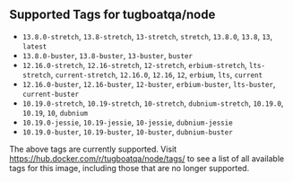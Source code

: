 ## Supported Tags for tugboatqa/node

* `13.8.0-stretch`, `13.8-stretch`, `13-stretch`, `stretch`, `13.8.0`, `13.8`, `13`, `latest`
* `13.8.0-buster`, `13.8-buster`, `13-buster`, `buster`
* `12.16.0-stretch`, `12.16-stretch`, `12-stretch`, `erbium-stretch`, `lts-stretch`, `current-stretch`, `12.16.0`, `12.16`, `12`, `erbium`, `lts`, `current`
* `12.16.0-buster`, `12.16-buster`, `12-buster`, `erbium-buster`, `lts-buster`, `current-buster`
* `10.19.0-stretch`, `10.19-stretch`, `10-stretch`, `dubnium-stretch`, `10.19.0`, `10.19`, `10`, `dubnium`
* `10.19.0-jessie`, `10.19-jessie`, `10-jessie`, `dubnium-jessie`
* `10.19.0-buster`, `10.19-buster`, `10-buster`, `dubnium-buster`

The above tags are currently supported. Visit https://hub.docker.com/r/tugboatqa/node/tags/ to see a list of all available tags for this image, including those that are no longer supported.
